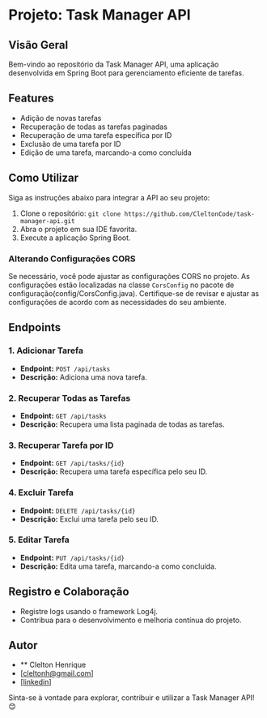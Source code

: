 # Projeto: Task Manager API

## Visão Geral
Bem-vindo ao repositório da Task Manager API, uma aplicação desenvolvida em Spring Boot para gerenciamento eficiente de tarefas.

## Features
- Adição de novas tarefas
- Recuperação de todas as tarefas paginadas
- Recuperação de uma tarefa específica por ID
- Exclusão de uma tarefa por ID
- Edição de uma tarefa, marcando-a como concluída

## Como Utilizar
Siga as instruções abaixo para integrar a API ao seu projeto:

1. Clone o repositório: `git clone https://github.com/CleltonCode/task-manager-api.git`
2. Abra o projeto em sua IDE favorita.
3. Execute a aplicação Spring Boot.

### Alterando Configurações CORS
Se necessário, você pode ajustar as configurações CORS no projeto. As configurações estão localizadas na classe `CorsConfig` no pacote de configuração(config/CorsConfig.java). Certifique-se de revisar e ajustar as configurações de acordo com as necessidades do seu ambiente.  

## Endpoints
### 1. Adicionar Tarefa
- **Endpoint:** `POST /api/tasks`
- **Descrição:** Adiciona uma nova tarefa.

### 2. Recuperar Todas as Tarefas
- **Endpoint:** `GET /api/tasks`
- **Descrição:** Recupera uma lista paginada de todas as tarefas.

### 3. Recuperar Tarefa por ID
- **Endpoint:** `GET /api/tasks/{id}`
- **Descrição:** Recupera uma tarefa específica pelo seu ID.

### 4. Excluir Tarefa
- **Endpoint:** `DELETE /api/tasks/{id}`
- **Descrição:** Exclui uma tarefa pelo seu ID.

### 5. Editar Tarefa
- **Endpoint:** `PUT /api/tasks/{id}`
- **Descrição:** Edita uma tarefa, marcando-a como concluída.

## Registro e Colaboração
- Registre logs usando o framework Log4j.
- Contribua para o desenvolvimento e melhoria contínua do projeto.

## Autor
- ** Clelton Henrique
- [cleltonh@gmail.com]
- [[linkedin](https://www.linkedin.com/in/clelton-henrique)]

Sinta-se à vontade para explorar, contribuir e utilizar a Task Manager API! 😊
